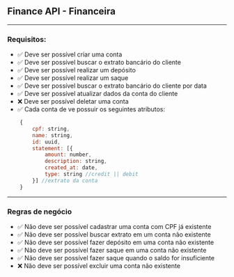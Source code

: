 ## Finance API - Financeira

---

### Requisitos:

- ✅ Deve ser possível criar uma conta
- ✅ Deve ser possível buscar o extrato bancário do cliente
- ✅ Deve ser possível realizar um depósito
- ✅ Deve ser possível realizar um saque
- ✅ Deve ser possível buscar o extrato bancário do cliente por data
- ✅ Deve ser possível atualizar dados da conta do cliente
- ❌ Deve ser possível deletar uma conta
- ✅ Cada conta de ve possuir os seguintes atributos:

```js
    {
        cpf: string,
        name: string,
        id: uuid,
        statement: [{
            amount: number,
            description: string,
            created_at: date,
            type: string //credit || debit
        }] //extrato da conta
    }
```

---

### Regras de negócio

- ✅ Não deve ser possível cadastrar uma conta com CPF já existente
- ✅ Não deve ser possível buscar extrato em um conta não existente
- ✅ Não deve ser possível fazer depósito em uma conta não existente
- ✅ Não deve ser possível fazer saque em uma conta não existente
- ✅ Não deve ser possível fazer saque quando o saldo for insuficiente
- ❌ Não deve ser possível excluir uma conta não existente
